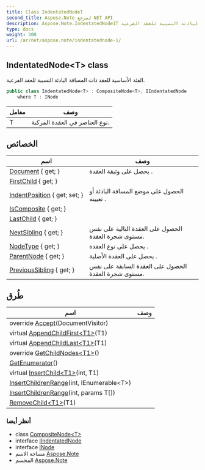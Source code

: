 ```yaml
---
title: Class IndentatedNodeT
second_title: Aspose.Note لمرجع NET API
description: Aspose.Note.IndentatedNode1T فصل. الفئة الأساسية للعقد ذات المسافة البادئة النسبية للعقد الفرعية.
type: docs
weight: 300
url: /ar/net/aspose.note/indentatednode-1/
---
```

## IndentatedNode&lt;T&gt; class

الفئة الأساسية للعقد ذات المسافة البادئة النسبية للعقد الفرعية.

```csharp
public class IndentatedNode<T> : CompositeNode<T>, IIndentatedNode
    where T : INode
```

| معامل | وصف |
| --- | --- |
| T | نوع العناصر في العقدة المركبة. |

## الخصائص

| اسم | وصف |
| --- | --- |
| [Document](../../aspose.note/node/document/) { get; } | يحصل على وثيقة العقدة . |
| [FirstChild](../../aspose.note/compositenode-1/firstchild/) { get; } |  |
| [IndentPosition](../../aspose.note/indentatednode-1/indentposition/) { get; set; } | الحصول على موضع المسافة البادئة أو تعيينه . |
| [IsComposite](../../aspose.note/compositenode-1/iscomposite/) { get; } |  |
| [LastChild](../../aspose.note/compositenode-1/lastchild/) { get; } |  |
| [NextSibling](../../aspose.note/node/nextsibling/) { get; } | الحصول على العقدة التالية على نفس مستوى شجرة العقدة. |
| [NodeType](../../aspose.note/node/nodetype/) { get; } | يحصل على نوع العقدة . |
| [ParentNode](../../aspose.note/node/parentnode/) { get; } | يحصل على العقدة الأصلية . |
| [PreviousSibling](../../aspose.note/node/previoussibling/) { get; } | الحصول على العقدة السابقة على نفس مستوى شجرة العقدة. |

## طُرق

| اسم | وصف |
| --- | --- |
| override [Accept](../../aspose.note/compositenode-1/accept/)(DocumentVisitor) |  |
| virtual [AppendChildFirst&lt;T1&gt;](../../aspose.note/compositenode-1/appendchildfirst/)(T1) |  |
| virtual [AppendChildLast&lt;T1&gt;](../../aspose.note/compositenode-1/appendchildlast/)(T1) |  |
| override [GetChildNodes&lt;T1&gt;](../../aspose.note/compositenode-1/getchildnodes/)() |  |
| [GetEnumerator](../../aspose.note/compositenode-1/getenumerator/)() |  |
| virtual [InsertChild&lt;T1&gt;](../../aspose.note/compositenode-1/insertchild/)(int, T1) |  |
| [InsertChildrenRange](../../aspose.note/compositenode-1/insertchildrenrange/)(int, IEnumerable&lt;T&gt;) |  |
| [InsertChildrenRange](../../aspose.note/compositenode-1/insertchildrenrange/)(int, params T[]) |  |
| [RemoveChild&lt;T1&gt;](../../aspose.note/compositenode-1/removechild/)(T1) |  |

### أنظر أيضا

* class [CompositeNode&lt;T&gt;](../compositenode-1/)
* interface [IIndentatedNode](../iindentatednode/)
* interface [INode](../inode/)
* مساحة الاسم [Aspose.Note](../../aspose.note/)
* المجسم [Aspose.Note](../../)


